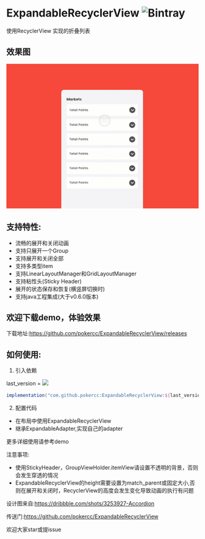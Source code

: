 # ExpandableRecyclerView ![Bintray](https://img.shields.io/bintray/v/pokercc/android/ExpandableRecyclerView)
使用RecyclerView 实现的折叠列表

## 效果图

![](./img/accordion.gif)

## 支持特性:
- 流畅的展开和关闭动画
- 支持只展开一个Group
- 支持展开和关闭全部
- 支持多类型item
- 支持LinearLayoutManager和GridLayoutManager
- 支持粘性头(Sticky Header)
- 展开的状态保存和恢复(横竖屏切换时)
- 支持java工程集成(大于v0.6.0版本)

## 欢迎下载demo，体验效果
下载地址:https://github.com/pokercc/ExpandableRecyclerView/releases

## 如何使用:
1. 引入依赖

last_version = [![](https://jitpack.io/v/pokercc/ExpandableRecyclerView.svg)](https://jitpack.io/#pokercc/ExpandableRecyclerView)

```gradle
implementation("com.github.pokercc:ExpandableRecyclerView:${last_version}")

```

2. 配置代码
- 在布局中使用ExpandableRecyclerView
- 继承ExpandableAdapter,实现自己的adapter

更多详细使用请参考demo

注意事项:
- 使用StickyHeader，GroupViewHolder.itemView请设置不透明的背景，否则会发生穿透的情况
- ExpandableRecyclerView的height需要设置为match_parent或固定大小,否则在展开和关闭时，RecyclerView的高度会发生变化导致动画的执行有问题

设计图来自:https://dribbble.com/shots/3253927-Accordion

传送门:https://github.com/pokercc/ExpandableRecyclerView

欢迎大家star或提issue